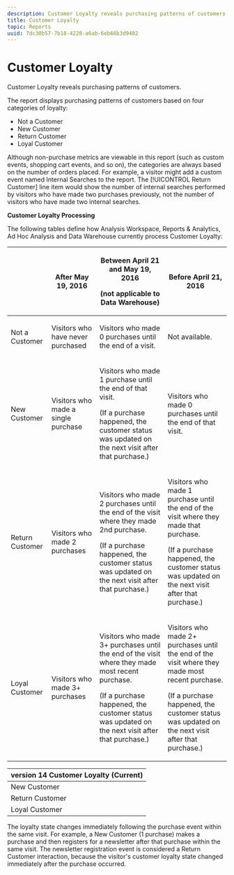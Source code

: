 ```yaml
---
description: Customer Loyalty reveals purchasing patterns of customers.
title: Customer Loyalty
topic: Reports
uuid: 7dc30b57-7b18-4228-a6ab-6eb66b3d9402
---
```


# Customer Loyalty

Customer Loyalty reveals purchasing patterns of customers.

The report displays purchasing patterns of customers based on four categories of loyalty:

* Not a Customer 
* New Customer 
* Return Customer 
* Loyal Customer

Although non-purchase metrics are viewable in this report (such as custom events, shopping cart events, and so on), the categories are always based on the number of orders placed. For example, a visitor might add a custom event named Internal Searches to the report. The [!UICONTROL Return Customer] line item would show the number of internal searches performed by visitors who have made two purchases previously, not the number of visitors who have made two internal searches.

**Customer Loyalty Processing**

The following tables define how Analysis Workspace, Reports & Analytics, Ad Hoc Analysis and Data Warehouse currently process Customer Loyalty: 

<table id="table_E6A5CA96BE5C47F29F09688A4D41BC60"> 
 <thead> 
  <tr> 
   <th colname="col1" class="entry"> </th> 
   <th colname="col2" class="entry"> <p>After May 19, 2016 </p> </th> 
   <th colname="col3" class="entry"> <p>Between April 21 and May 19, 2016 </p> <p>(not applicable to Data Warehouse) </p> </th> 
   <th colname="col4" class="entry"> <p>Before April 21, 2016 </p> </th> 
  </tr>
 </thead>
 <tbody> 
  <tr> 
   <td colname="col1"> <p>Not a Customer </p> </td> 
   <td colname="col2"> <p>Visitors who have never purchased </p> </td> 
   <td colname="col3"> <p>Visitors who made 0 purchases until the end of a visit. </p> </td> 
   <td colname="col4"> <p>Not available. </p> </td> 
  </tr> 
  <tr> 
   <td colname="col1"> <p>New Customer </p> </td> 
   <td colname="col2"> <p>Visitors who made a single purchase </p> </td> 
   <td colname="col3"> <p>Visitors who made 1 purchase until the end of that visit. </p> <p>(If a purchase happened, the customer status was updated on the next visit after that purchase.) </p> </td> 
   <td colname="col4"> <p>Visitors who made 0 purchases until the end of that visit. </p> </td> 
  </tr> 
  <tr> 
   <td colname="col1"> <p>Return Customer </p> </td> 
   <td colname="col2"> <p>Visitors who made 2 purchases </p> </td> 
   <td colname="col3"> <p>Visitors who made 2 purchases until the end of the visit where they made 2nd purchase. </p> <p>(If a purchase happened, the customer status was updated on the next visit after that purchase.) </p> </td> 
   <td colname="col4"> <p>Visitors who made 1 purchase until the end of the visit where they made that purchase. </p> <p>(If a purchase happened, the customer status was updated on the next visit after that purchase.) </p> </td> 
  </tr> 
  <tr> 
   <td colname="col1"> <p>Loyal Customer </p> </td> 
   <td colname="col2"> <p>Visitors who made 3+ purchases </p> </td> 
   <td colname="col3"> <p>Visitors who made 3+ purchases until the end of the visit where they made most recent purchase. </p> <p>(If a purchase happened, the customer status was updated on the next visit after that purchase.) </p> </td> 
   <td colname="col4"> <p>Visitors who made 2+ purchases until the end of the visit where they made most recent purchase. </p> <p>(If a purchase happened, the customer status was updated on the next visit after that purchase.) </p> </td> 
  </tr> 
 </tbody> 
</table>

|  version 14 Customer Loyalty (Current)  |
|---|
|  New Customer  | 1 visit and 1 purchase  |
|  Return Customer  | More than 1 visit and 2 purchases  |
|  Loyal Customer  | More than 1 visit and 3+ purchases  |

The loyalty state changes immediately following the purchase event within the same visit. For example, a New Customer (1 purchase) makes a purchase and then registers for a newsletter after that purchase within the same visit. The newsletter registration event is considered a Return Customer interaction, because the visitor's customer loyalty state changed immediately after the purchase occurred.
